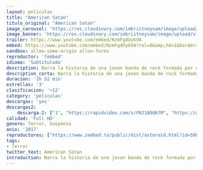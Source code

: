 ```yaml
---
layout: peliculas
title: "American Satan"
titulo_original: "American Satan"
image_carousel: 'https://res.cloudinary.com/imbriitneysam/image/upload/v1542777430/satan-poster-min.jpg'
image_banner: 'https://res.cloudinary.com/imbriitneysam/image/upload/v1542777432/satan-banner-min.jpg'
trailer: https://www.youtube.com/embed/NzmFgdUykVA
embed: https://www.youtube.com/embed/NzmFgdUykVA?rel=0&amp;hd=1&border=0&wmode=opaque&enablejsapi=1&modestbranding=1&controls=1&showinfo=1
sandbox: allow-same-origin allow-forms
reproductor: 'fembed'
idioma: 'Subtitulado'
description: Narra la historia de una joven banda de rock formada por dos universitarios, uno inglés llamado Leo y otro estadounidense de nombre Johnny, que abandonan los estudios por perseguir su sueño en el Sunset Strip, triunfar en la música. Viven en una vieja furgoneta y comen de vez en cuando, sin embargo, esto no es importante pues su pasión por la música los ayuda a seguir en el camino. Ante esto, un extraño se fija en ellos, pues ve en ellos potencial y talento, así que les ofrece su ayuda a cambio de sus almas…
description_corta: Narra la historia de una joven banda de rock formada por dos universitarios, uno inglés llamado Leo y otro estadounidense de nombre Johnny, que abandonan los estudios por perseguir su sueño en el Sunset Strip, triunfar en la música. Viven en una vieja furgoneta y comen de vez...
duracion: '1h 52 min'
estrellas: '3'
clasificacion: '+12'
category: 'peliculas'
descargas: 'yes'
descargas2:
    descarga-2: ["1", "https://rapidvideo.com/v/FNJ1A9U67M", "https://www.google.com/s2/favicons?domain=www.rapidvideo.com","RapidVideo","https://res.cloudinary.com/imbriitneysam/image/upload/v1541473684/mexico.png", "Latino", "Full HD"]
calidad: 'Full HD'
genero: Terror, Suspenso
anio: '2017'
reproductores: ["https://www.zembed.to/public/dist/asteroid.html?id=506b8306be1d57f22d1bfd8c08095543&title=American%20Satan"]
tags:
- Terror
twitter_text: American Satan
introduction: Narra la historia de una joven banda de rock formada por dos universitarios, uno inglés llamado Leo y otro estadounidense de nombre Johnny, que abandonan los estudios por perseguir su sueño en el Sunset Strip, triunfar en la música. Viven en una vieja furgoneta y comen de vez...
---
```



 







